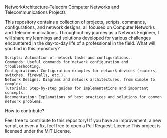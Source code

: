 NetworkArchitecture-Telecom
Computer Networks and Telecommunications Projects

This repository contains a collection of projects, scripts, commands, configurations, and network designs, all focused on Computer Networks and Telecommunications. Throughout my journey as a Network Engineer, I will share my learnings and solutions developed for various challenges encountered in the day-to-day life of a professional in the field.
What will you find in this repository?

    Scripts: Automation of network tasks and configurations.
    Commands: Useful commands for network configuration and troubleshooting.
    Configurations: Configuration examples for network devices (routers, switches, firewalls, etc.).
    Network Designs: Diagrams and network architectures, from simple to complex.
    Tutorials: Step-by-step guides for implementations and important concepts.
    Documentation: Explanations of best practices and solutions for common network problems.

How to contribute?

Feel free to contribute to this repository! If you have an improvement, a new script, or even a fix, feel free to open a Pull Request.
License
This project is licensed under the MIT License.
